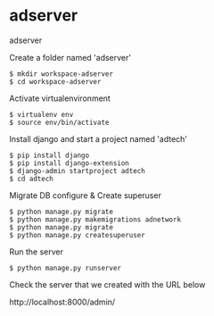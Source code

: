 # adserver
adserver

Create a folder named 'adserver'

```
$ mkdir workspace-adserver
$ cd workspace-adserver
```

Activate virtualenvironment 

```
$ virtualenv env
$ source env/bin/activate
```

Install django and start a project named 'adtech'

```
$ pip install django
$ pip install django-extension
$ django-admin startproject adtech
$ cd adtech
```

Migrate DB configure & Create superuser
```
$ python manage.py migrate
$ python manage.py makemigrations adnetwork
$ python manage.py migrate
$ python manage.py createsuperuser
```
Run the server 

``` 
$ python manage.py runserver
```

Check the server that we created with the URL below 

http://localhost:8000/admin/


